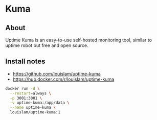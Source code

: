 # Kuma

## About

Uptime Kuma is an easy-to-use self-hosted monitoring tool, similar to uptime 
robot but free and open source.

## Install notes

- https://github.com/louislam/uptime-kuma
- https://hub.docker.com/r/louislam/uptime-kuma

```sh
docker run -d \
  --restart=always \
  -p 3001:3001 \
  -v uptime-kuma:/app/data \
  --name uptime-kuma \
  louislam/uptime-kuma:1
```
